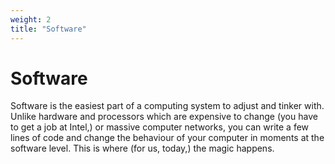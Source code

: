 ```yaml
---
weight: 2
title: "Software"
---
```


# Software

Software is the easiest part of a computing system to adjust and tinker with. Unlike hardware and processors which are expensive to change (you have to get a job at Intel,) or massive computer networks, you can write a few lines of code and change the behaviour of your computer in moments at the software level. This is where (for us, today,) the magic happens.
